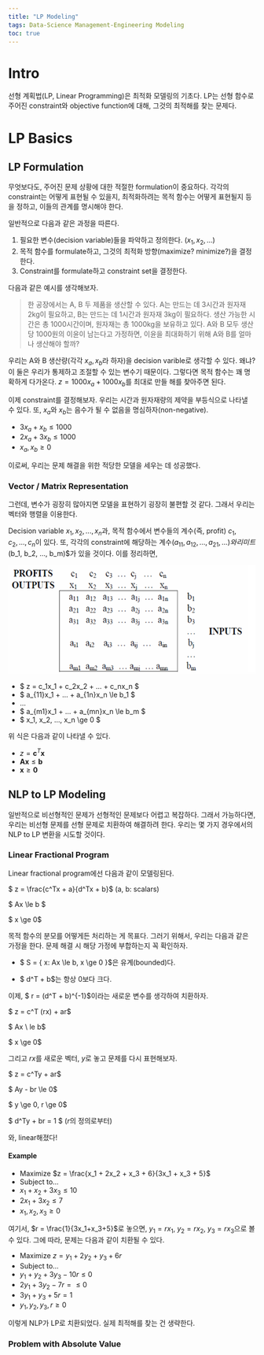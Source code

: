 ```yaml
---
title: "LP Modeling"
tags: Data-Science Management-Engineering Modeling
toc: true
---
```


# Intro
선형 계획법(LP, Linear Programming)은 최적화 모델링의 기초다. LP는 선형 함수로 주어진 constraint와 objective function에 대해, 그것의 최적해를 찾는 문제다. 

# LP Basics
## LP Formulation
무엇보다도, 주어진 문제 상황에 대한 적절한 formulation이 중요하다. 각각의 constraint는 어떻게 표현될 수 있을지, 최적화하려는 목적 함수는 어떻게 표현될지 등을 정하고, 이들의 관계를 명시해야 한다.

일반적으로 다음과 같은 과정을 따른다.

1. 필요한 변수(decision variable)들을 파악하고 정의한다. ($x_1, x_2, ...$)
2. 목적 함수를 formulate하고, 그것의 최적화 방향(maximize? minimize?)을 결정한다.
3. Constraint를 formulate하고 constraint set을 결정한다.

다음과 같은 예시를 생각해보자.

> 한 공장에서는 A, B 두 제품을 생산할 수 있다. A는 만드는 데 3시간과 원자재 2kg이 필요하고, B는 만드는 데 1시간과 원자재 3kg이 필요하다. 생산 가능한 시간은 총 1000시간이며, 원자재는 총 1000kg을 보유하고 있다. A와 B 모두 생산 당 1000원의 이윤이 남는다고 가정하면, 이윤을 최대화하기 위해 A와 B를 얼마나 생산해야 할까?

우리는 A와 B 생산량(각각 $x_a, x_b$라 하자)을 decision varible로 생각할 수 있다. 왜냐? 이 둘은 우리가 통제하고 조절할 수 있는 변수기 때문이다. 그렇다면 목적 함수는 꽤 명확하게 다가온다. $z = 1000x_a + 1000x_b$를 최대로 만들 해를 찾아주면 된다.

이제 constraint를 결정해보자. 우리는 시간과 원자재량의 제약을 부등식으로 나타낼 수 있다. 또, $x_a$와 $x_b$는 음수가 될 수 없음을 명심하자(non-negative).

- $3x_a + x_b \le 1000$
- $2x_a + 3x_b \le 1000$
- $x_a, x_b \ge 0$

이로써, 우리는 문제 해결을 위한 적당한 모델을 세우는 데 성공했다. 

### Vector / Matrix Representation
그런데, 변수가 굉장히 많아지면 모델을 표현하기 굉장히 불편할 것 같다. 그래서 우리는 벡터와 행렬을 이용한다.

Decision variable $x_1, x_2, ..., x_n$과, 목적 함수에서 변수들의 계수(즉, profit) $c_1, c_2, ..., c_n$이 있다. 또, 각각의 constraint에 해당하는 계수($a_{11}, a_{12}, ..., a_{21}, ...)와 리미트($b_1, b_2, ..., b_m)$가 있을 것이다. 이를 정리하면,

![](/imgs/mge/lp1.png)

- $ z = c_1x_1 + c_2x_2 + ... + c_nx_n $
- $ a_{11}x_1 + ... + a_{1n}x_n \le b_1 $
- ...
- $ a_{m1}x_1 + ... + a_{mn}x_n \le b_m $
- $ x_1, x_2, ..., x_n \ge 0 $

위 식은 다음과 같이 나타낼 수 있다.

- $z = \mathbf{c}^T\mathbf{x}$
- $\mathbf{Ax} \le \mathbf{b}$
- $\mathbf{x} \ge \mathbf{0}$

## NLP to LP Modeling
일반적으로 비선형적인 문제가 선형적인 문제보다 어렵고 복잡하다. 그래서 가능하다면, 우리는 비선형 문제를 선형 문제로 치환하여 해결하려 한다. 우리는 몇 가지 경우에서의 NLP to LP 변환을 시도할 것이다.

### Linear Fractional Program
Linear fractional program에선 다음과 같이 모델링된다.

$ z = \frac{c^Tx + a}{d^Tx + b}$ (a, b: scalars)

$ Ax \le b $

$ x \ge 0$

목적 함수의 분모를 어떻게든 처리하는 게 목표다. 그러기 위해서, 우리는 다음과 같은 가정을 한다. 문제 해결 시 해당 가정에 부합하는지 꼭 확인하자.

- $ S = \{ x: Ax \le b, x \ge 0 \}$은 유계(bounded)다.

- $ d^T + b$는 항상 0보다 크다.

이제, $ r = (d^T + b)^{-1}$이라는 새로운 변수를 생각하여 치환하자.

$ z = c^T (rx) + ar$

$ Ax \ le b$

$ x \ge 0$

그리고 $rx$를 새로운 벡터, $y$로 놓고 문제를 다시 표현해보자.

$ z = c^Ty + ar$

$ Ay - br \le 0$

$ y \ge 0, r \ge 0$

$ d^Ty + br = 1 $ ($r$의 정의로부터)

와, linear해졌다!

#### Example

- Maximize $z = \frac{x_1 + 2x_2 + x_3 + 6}{3x_1 + x_3 + 5}$
- Subject to...
- $x_1 + x_2 + 3x_3 \le 10$
- $2x_1 + 3x_2 \le 7$
- $x_1, x_2, x_3 \ge 0$

여기서, $r = \frac{1}{3x_1+x_3+5}$로 놓으면, $y_1 = rx_1$, $y_2 = rx_2$, $y_3 = rx_3$으로 볼 수 있다. 그에 따라, 문제는 다음과 같이 치환될 수 있다.

- Maximize $z = y_1 + 2y_2 + y_3 + 6r$
- Subject to...
- $y_1 + y_2 + 3y_3 - 10r \le 0$
- $2y_1 + 3y_2 - 7r =\le 0$
- $3y_1 + y_3 + 5r = 1$
- $y_1, y_2, y_3, r \ge 0$

이렇게 NLP가 LP로 치환되었다. 실제 최적해를 찾는 건 생략한다.


### Problem with Absolute Value

